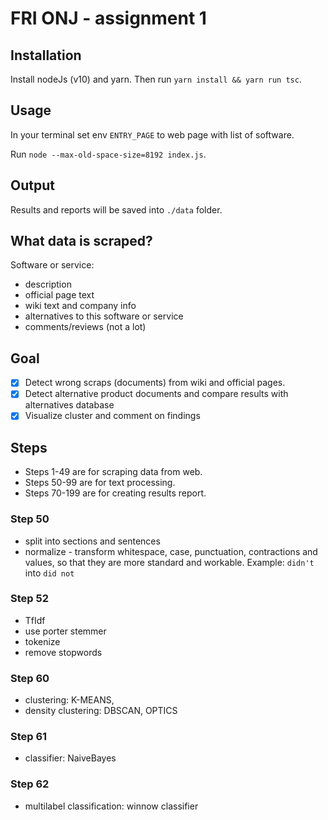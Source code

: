 # FRI ONJ - assignment 1 

## Installation
Install nodeJs (v10) and yarn. Then run `yarn install && yarn run tsc`.

## Usage
In your terminal set env `ENTRY_PAGE` to web page with list of software.

Run `node --max-old-space-size=8192 index.js`. 

## Output
Results and reports will be saved into `./data` folder.

## What data is scraped?
Software or service:
- description
- official page text
- wiki text and company info
- alternatives to this software or service
- comments/reviews (not a lot)

## Goal
-[x] Detect wrong scraps (documents) from wiki and official pages. 
-[x] Detect alternative product documents and compare results with alternatives database
-[x] Visualize cluster and comment on findings

## Steps
- Steps 1-49 are for scraping data from web.
- Steps 50-99 are for text processing.
- Steps 70-199 are for creating results report.

### Step 50
- split into sections and sentences
- normalize - transform whitespace, case, punctuation, contractions and values, so that they are more standard and workable. Example: `didn't` into `did not`

### Step 52
- TfIdf
- use porter stemmer
- tokenize
- remove stopwords

### Step 60
-	clustering: K-MEANS, 
-	density clustering: DBSCAN, OPTICS


### Step 61
-	classifier: NaiveBayes 

### Step 62
-	multilabel classification: winnow classifier